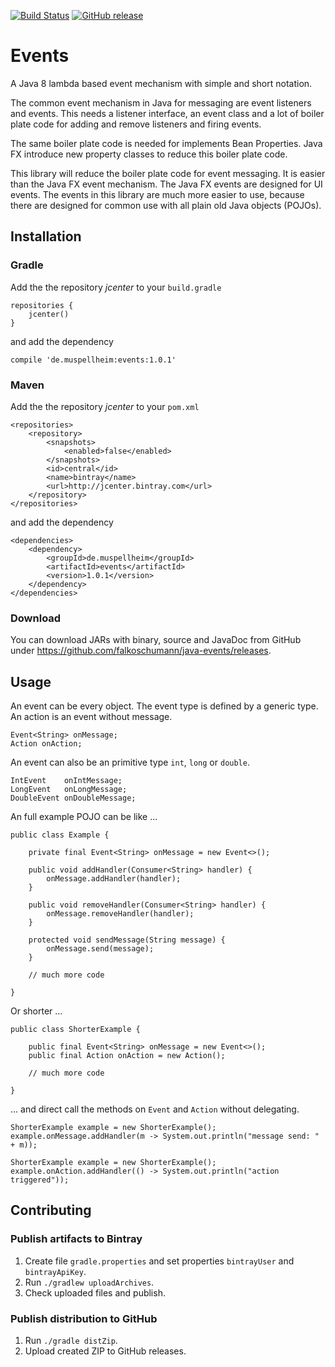 [![Build Status](https://travis-ci.org/falkoschumann/java-events.svg?branch=master)](https://travis-ci.org/falkoschumann/java-events)
[![GitHub release](https://img.shields.io/github/release/falkoschumann/java-events.svg)]()


Events
======

A Java 8 lambda based event mechanism with simple and short notation.

The common event mechanism in Java for messaging are event listeners and events.
This needs a listener interface, an event class and a lot of boiler plate code
for adding and remove listeners and firing events.

The same boiler plate code is needed for implements Bean Properties. Java FX
introduce new property classes to reduce this boiler plate code.

This library will reduce the boiler plate code for event messaging. It is easier
than the Java FX event mechanism. The Java FX events are designed for UI events.
The events in this library are much more easier to use, because there are
designed for common use with all plain old Java objects (POJOs).


Installation
------------

### Gradle

Add the the repository _jcenter_ to your `build.gradle`

    repositories {
        jcenter()
    }

and add the dependency

    compile 'de.muspellheim:events:1.0.1'


### Maven

Add the the repository _jcenter_ to your `pom.xml`
    
    <repositories>
        <repository>
            <snapshots>
                <enabled>false</enabled>
            </snapshots>
            <id>central</id>
            <name>bintray</name>
            <url>http://jcenter.bintray.com</url>
        </repository>
    </repositories>

and add the dependency

    <dependencies>
        <dependency>
            <groupId>de.muspellheim</groupId>
            <artifactId>events</artifactId>
            <version>1.0.1</version>
        </dependency>
    </dependencies>


### Download

You can download JARs with binary, source and JavaDoc from GitHub under
https://github.com/falkoschumann/java-events/releases.


Usage
-----

An event can be every object. The event type is defined by a generic type. An
action is an event without message.

    Event<String> onMessage;
    Action onAction;

An event can also be an primitive type `int`, `long` or `double`.

    IntEvent    onIntMessage;
    LongEvent   onLongMessage;
    DoubleEvent onDoubleMessage;

An full example POJO can be like ...

    public class Example {

        private final Event<String> onMessage = new Event<>();

        public void addHandler(Consumer<String> handler) {
            onMessage.addHandler(handler);
        }

        public void removeHandler(Consumer<String> handler) {
            onMessage.removeHandler(handler);
        }

        protected void sendMessage(String message) {
            onMessage.send(message);
        }

        // much more code

    }

Or shorter ...

    public class ShorterExample {

        public final Event<String> onMessage = new Event<>();
        public final Action onAction = new Action();

        // much more code

    }

... and direct call the methods on `Event` and `Action` without delegating.

    ShorterExample example = new ShorterExample();
    example.onMessage.addHandler(m -> System.out.println("message send: " + m));

    ShorterExample example = new ShorterExample();
    example.onAction.addHandler(() -> System.out.println("action triggered"));


Contributing
------------

### Publish artifacts to Bintray

1.  Create file `gradle.properties` and set properties `bintrayUser` and
    `bintrayApiKey`.
2.  Run `./gradlew uploadArchives`.
3.  Check uploaded files and publish.

### Publish distribution to GitHub

1.  Run `./gradle distZip`.
2.  Upload created ZIP to GitHub releases.
